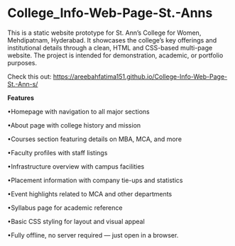 # College_Info-Web-Page-St.-Anns
This is a static website prototype for St. Ann’s College for Women, Mehdipatnam, Hyderabad. It showcases the college’s key offerings and institutional details through a clean, HTML and CSS-based multi-page website. The project is intended for demonstration, academic, or portfolio purposes.

Check this out:  https://areebahfatima151.github.io/College-Info-Web-Page-St.-Ann-s/

**Features**

•Homepage with navigation to all major sections

•About page with college history and mission

•Courses section featuring details on MBA, MCA, and more

•Faculty profiles with staff listings

•Infrastructure overview with campus facilities

•Placement information with company tie-ups and statistics

•Event highlights related to MCA and other departments

•Syllabus page for academic reference

•Basic CSS styling for layout and visual appeal

•Fully offline, no server required — just open in a browser.
